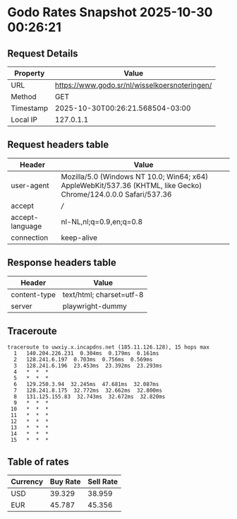 # Godo Rates Snapshot 2025-10-30 00:26:21
## Request Details

| Property | Value |
|----------|-------|
| URL | https://www.godo.sr/nl/wisselkoersnoteringen/ |
| Method | GET |
| Timestamp | 2025-10-30T00:26:21.568504-03:00 |
| Local IP | 127.0.1.1 |
    
## Request headers table

| Header | Value |
|--------|-------|
| user-agent | Mozilla/5.0 (Windows NT 10.0; Win64; x64) AppleWebKit/537.36 (KHTML, like Gecko) Chrome/124.0.0.0 Safari/537.36 |
| accept | */* |
| accept-language | nl-NL,nl;q=0.9,en;q=0.8 |
| connection | keep-alive |

    
## Response headers table
| Header | Value |
|--------|-------|
| content-type | text/html; charset=utf-8 |
| server | playwright-dummy |

## Traceroute 

```
traceroute to uwxiy.x.incapdns.net (185.11.126.128), 15 hops max
  1   140.204.226.231  0.304ms  0.179ms  0.161ms 
  2   128.241.6.197  0.703ms  0.756ms  0.569ms 
  3   128.241.6.196  23.453ms  23.392ms  23.293ms 
  4   *  *  * 
  5   *  *  * 
  6   129.250.3.94  32.245ms  47.681ms  32.087ms 
  7   128.241.8.175  32.772ms  32.662ms  32.800ms 
  8   131.125.155.83  32.743ms  32.672ms  32.820ms 
  9   *  *  * 
 10   *  *  * 
 11   *  *  * 
 12   *  *  * 
 13   *  *  * 
 14   *  *  * 
 15   *  *  * 

```


## Table of rates

| Currency | Buy Rate | Sell Rate |
|----------|----------|-----------|
| USD | 39.329 | 38.959 |
| EUR | 45.787 | 45.356 |
